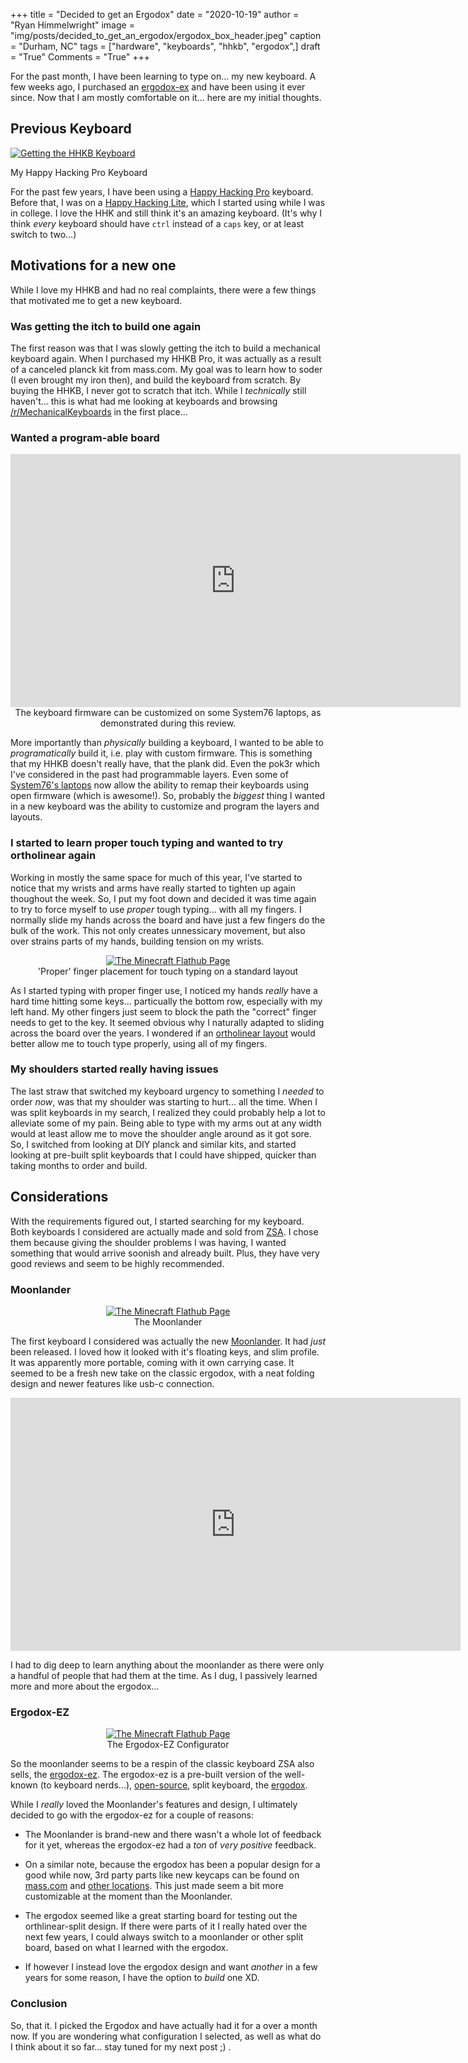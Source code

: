 +++
title   = "Decided to get an Ergodox"
date    = "2020-10-19"
author  = "Ryan Himmelwright"
image   = "img/posts/decided_to_get_an_ergodox/ergodox_box_header.jpeg"
caption = "Durham, NC"
tags    = ["hardware", "keyboards", "hhkb", "ergodox",]
draft   = "True"
Comments = "True"
+++

For the past month, I have been learning to type on... my new keyboard. A few
weeks ago, I purchased an [ergodox-ex]() and have been using it ever since. Now
that I am mostly comfortable on it... here are my initial thoughts.

<!--more-->

## Previous Keyboard

<a href="../../img/posts/new-hhkb-pro2/got-hhkb.jpg"><img alt="Getting the HHKB
Keyboard" src="../../img/posts/new-hhkb-pro2/got-hhkb.jpg" style="max-width:
100%;"/></a>
<div class="caption">My Happy Hacking Pro Keyboard</div>

For the past few years, I have been using a [Happy Hacking Pro]() keyboard.
Before that, I was on a [Happy Hacking Lite](), which I started using while I
was in college. I love the HHK and still think it's an amazing keyboard. (It's
why I think *every* keyboard should have `ctrl` instead of a `caps` key, or at
least switch to two...)


## Motivations for a new one

While I love my HHKB and had no real complaints, there were a few things that
motivated me to get a new keyboard.


### Was getting the itch to build one again

The first reason was that I was slowly getting the itch to build a mechanical
keyboard again. When I purchased my HHKB Pro, it was actually as a result of a
canceled planck kit from mass.com. My goal was to learn how to soder (I even
brought my iron then), and build the keyboard from scratch. By buying the HHKB,
I never got to scratch that itch. While I *technically* still haven't... this
is what had me looking at keyboards and browsing
[/r/MechanicalKeyboards](https://www.reddit.com/r/MechanicalKeyboards/) in the
first place...

### Wanted a program-able board
<center>
<iframe width="720" height="405" src="https://www.youtube.com/embed/5aJ9U5t9oD4?start=557" frameborder="0" allow="accelerometer; autoplay; clipboard-write; encrypted-media; gyroscope; picture-in-picture" allowfullscreen></iframe>
<div class="caption">The keyboard firmware can be customized on some System76 laptops, as demonstrated during this review.</div>
</center>


More importantly than *physically* building a keyboard, I wanted to be able to
*programatically* build it, i.e. play with custom firmware. This is something
that my HHKB doesn't really have, that the plank did. Even the pok3r which I've
considered in the past had programmable layers. Even some of [System76's
laptops](https://system76.com/laptops)
now allow the ability to remap their keyboards using open firmware
(which is awesome!). So, probably the *biggest* thing I wanted in a new
keyboard was the ability to customize and program the layers and layouts.


### I started to learn proper touch typing and wanted to try ortholinear again

Working in mostly the same space for much of this year, I've started to notice
that my wrists and arms have really started to tighten up again thoughout the
week. So, I put my foot down and decided it was time again to try to force
myself to use *proper* tough typing... with all my fingers. I normally slide
my hands across the board and have just a few fingers do the bulk of the work.
This not only creates unnessicary movement, but also over strains parts of my
hands, building tension on my wrists.

<center>
<a href="/img/posts/decided_to_get_an_ergodox/touch_type_diagram.jpg">
<img alt="The Minecraft Flathub Page" src="/img/posts/decided_to_get_an_ergodox/touch_type_diagram.jpg" style="max-width: 100%;"/></a>
<div class="caption">'Proper' finger placement for touch typing on a standard
layout</div>
</center>

As I started typing with proper finger use, I noticed my hands *really* have a
hard time hitting some keys... particually the bottom row, especially with my
left hand. My other fingers just seem to block the path the "correct" finger
needs to get to the key. It seemed obvious why I naturally adapted to sliding
across the board over the years. I wondered if an
[ortholinear layout]() would better allow me to touch type properly, using all
of my fingers.


### My shoulders started really having issues

The last straw that switched my keyboard urgency to something I *needed* to
order *now*, was that my shoulder was starting to hurt... all the time. When I
was split keyboards in my search, I realized they could probably help a lot to
alleviate some of my pain. Being able to type with my arms out at any width
would at least allow me to move the shoulder angle around as it got sore. So, I
switched from looking at DIY planck and similar kits, and started looking at
pre-built split keyboards that I could have shipped, quicker than taking months
to order and build.

## Considerations

With the requirements figured out, I started searching for my keyboard. Both
keyboards I considered are actually made and sold from
[ZSA](https://zsa.io). I chose them because giving the
shoulder problems I was having, I wanted something that would arrive soonish
and already built. Plus, they have very good reviews and seem to be highly
recommended.

### Moonlander

<center>
<a href="/img/posts/decided_to_get_an_ergodox/moonlander.png">
<img alt="The Minecraft Flathub Page" src="/img/posts/decided_to_get_an_ergodox/moonlander.png" style="max-width: 100%;"/></a>
<div class="caption">The Moonlander</div>
</center>

The first keyboard I considered was actually the new
[Moonlander](https://www.zsa.io/moonlander/). It had *just* been released. I
loved how it looked with it's floating keys, and slim profile. It was
apparently more portable, coming with it own carrying case. It seemed to
be a fresh new take on the classic ergodox, with a neat folding design and
newer features like usb-c connection.

<center>
<iframe width="720" height="405" src="https://www.youtube.com/embed/mWu-_ACpSgY" frameborder="0" allow="accelerometer; autoplay; clipboard-write; encrypted-media; gyroscope; picture-in-picture" allowfullscreen></iframe>
</center>

I had to dig deep to learn anything about the moonlander as there were only a
handful of people that had them at the time. As I dug, I passively learned
more and more about the ergodox...


### Ergodox-EZ

<center>
<a href="/img/posts/decided_to_get_an_ergodox/ergodox_configurator.png">
<img alt="The Minecraft Flathub Page" src="/img/posts/decided_to_get_an_ergodox/ergodox_configurator.png" style="max-width: 100%;"/></a>
<div class="caption">The Ergodox-EZ Configurator</div>
</center>


So the moonlander seems to be a respin of the classic keyboard ZSA also sells,
the [ergodox-ez](https://ergodox-ez.com). The ergodox-ez is a pre-built version
of the well-known (to keyboard nerds...),
[open-source](https://github.com/Ergodox-io), split keyboard, the
[ergodox](https://deskthority.net/wiki/ErgoDox).

While I *really* loved the Moonlander's features and design, I ultimately
decided to go with the ergodox-ez for a couple of reasons:

* The Moonlander is brand-new and there wasn't a whole lot of feedback for it
    yet, whereas the ergodox-ez had a *ton* of *very positive* feedback.

* On a similar note, because the ergodox has been a popular design for a good
    while now, 3rd party parts like new keycaps can be found on [mass.com]() and
    [other locations](). This just made seem a bit more customizable at the
    moment than the Moonlander.

* The ergodox seemed like a great starting board for testing out the
    orthlinear-split design. If there were parts of it I really hated over the
    next few years, I could always switch to a moonlander or other split board,
    based on what I learned with the ergodox.

* If however I instead love the ergodox design and want *another* in a few
    years for some reason, I have the option to *build* one XD.

### Conclusion

So, that it. I picked the Ergodox and have actually had it for a over a month
now. If you are wondering what configuration I selected, as well as what do I
think about it so far... stay tuned for my next post ;) .
